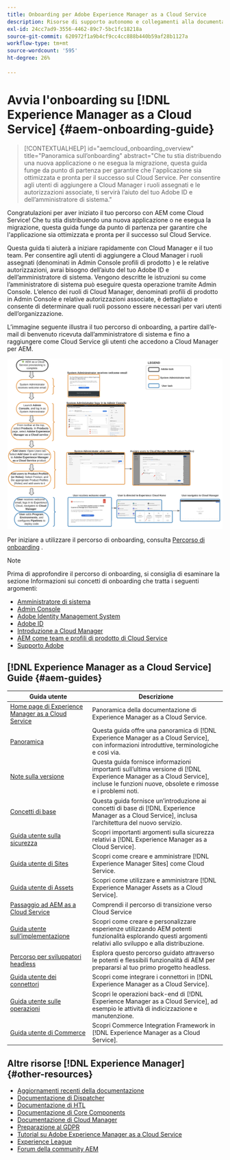 ```yaml
---
title: Onboarding per Adobe Experience Manager as a Cloud Service
description: Risorse di supporto autonomo e collegamenti alla documentazione per l’onboarding di Adobe Experience Manager as a Cloud Service
exl-id: 24cc7ad9-3556-4462-89c7-5bc1fc18218a
source-git-commit: 620972f1a9b4cf9cc4cc888b440b59af28b1127a
workflow-type: tm+mt
source-wordcount: '595'
ht-degree: 26%

---
```


# Avvia l&#39;onboarding su [!DNL Experience Manager as a Cloud Service] {#aem-onboarding-guide}

>[!CONTEXTUALHELP]
>id="aemcloud_onboarding_overview"
>title="Panoramica sull’onboarding"
>abstract="Che tu stia distribuendo una nuova applicazione o ne esegua la migrazione, questa guida funge da punto di partenza per garantire che l&#39;applicazione sia ottimizzata e pronta per il successo sul Cloud Service. Per consentire agli utenti di aggiungere a Cloud Manager i ruoli assegnati e le autorizzazioni associate, ti servirà l’aiuto del tuo Adobe ID e dell’amministratore di sistema."

Congratulazioni per aver iniziato il tuo percorso con AEM come Cloud Service! Che tu stia distribuendo una nuova applicazione o ne esegua la migrazione, questa guida funge da punto di partenza per garantire che l&#39;applicazione sia ottimizzata e pronta per il successo sul Cloud Service.

Questa guida ti aiuterà a iniziare rapidamente con Cloud Manager e il tuo team. Per consentire agli utenti di aggiungere a Cloud Manager i ruoli assegnati (denominati in Admin Console profili di prodotto ) e le relative autorizzazioni, avrai bisogno dell’aiuto del tuo Adobe ID e dell’amministratore di sistema. Vengono descritte le istruzioni su come l’amministratore di sistema può eseguire questa operazione tramite Admin Console. L’elenco dei ruoli di Cloud Manager, denominati profili di prodotto in Admin Console e relative autorizzazioni associate, è dettagliato e consente di determinare quali ruoli possono essere necessari per vari utenti dell’organizzazione.

L’immagine seguente illustra il tuo percorso di onboarding, a partire dall’e-mail di benvenuto ricevuta dall’amministratore di sistema e fino a raggiungere come Cloud Service gli utenti che accedono a Cloud Manager per AEM.

![](/help/onboarding/what-is-required/assets/cust-journey.png)

Per iniziare a utilizzare il percorso di onboarding, consulta [Percorso di onboarding](https://experienceleague.adobe.com/docs/experience-manager-cloud-service/journey-onboarding/home.html) .

>[!NOTE]
>Prima di approfondire il percorso di onboarding, si consiglia di esaminare la sezione Informazioni sui concetti di onboarding che tratta i seguenti argomenti:
>* [Amministratore di sistema](/help/onboarding/learn-concepts/system-administrator.md)
>* [Admin Console](/help/onboarding/learn-concepts/admin-console.md)
>* [Adobe Identity Management System](/help/onboarding/learn-concepts/ims.md)
>* [Adobe ID](/help/onboarding/learn-concepts/adobe-id.md)
>* [Introduzione a Cloud Manager](/help/onboarding/learn-concepts/cloud-manager-introduction.md)
>* [AEM come team e profili di prodotto di Cloud Service](/help/onboarding/learn-concepts/aem-cs-team-product-profiles.md)
>* [Supporto Adobe](/help/onboarding/learn-concepts/onboarding-help-resources.md)


## [!DNL Experience Manager as a Cloud Service] Guide {#aem-guides}

| Guida utente | Descrizione |
|---|---|
| [Home page di Experience Manager as a Cloud Service](/help/landing/home.md) | Panoramica della documentazione di Experience Manager as a Cloud Service. |
| [Panoramica](/help/overview/home.md) | Questa guida offre una panoramica di [!DNL Experience Manager as a Cloud Service], con informazioni introduttive, terminologiche e così via. |
| [Note sulla versione](/help/release-notes/home.md) | Questa guida fornisce informazioni importanti sull’ultima versione di [!DNL Experience Manager as a Cloud Service], incluse le funzioni nuove, obsolete e rimosse e i problemi noti. |
| [Concetti di base](/help/core-concepts/home.md) | Questa guida fornisce un’introduzione ai concetti di base di [!DNL Experience Manager as a Cloud Service], inclusa l’architettura del nuovo servizio. |
| [Guida utente sulla sicurezza](/help/security/home.md) | Scopri importanti argomenti sulla sicurezza relativi a [!DNL Experience Manager as a Cloud Service]. |
| [Guida utente di Sites](/help/sites-cloud/home.md) | Scopri come creare e amministrare [!DNL Experience Manager Sites] come Cloud Service. |
| [Guida utente di Assets](/help/assets/home.md) | Scopri come utilizzare e amministrare [!DNL Experience Manager Assets as a Cloud Service]. |
| [Passaggio ad AEM as a Cloud Service](/help/move-to-cloud-service/home.md) | Comprendi il percorso di transizione verso Cloud Service |
| [Guida utente sull’implementazione](/help/implementing/home.md) | Scopri come creare e personalizzare esperienze utilizzando AEM potenti funzionalità esplorando questi argomenti relativi allo sviluppo e alla distribuzione. |
| [Percorso per sviluppatori headless](/help/journey-headless/developer/overview.md) | Esplora questo percorso guidato attraverso le potenti e flessibili funzionalità di AEM per prepararsi al tuo primo progetto headless. |
| [Guida utente dei connettori](/help/connectors/home.md) | Scopri come integrare i connettori in [!DNL Experience Manager as a Cloud Service]. |
| [Guida utente sulle operazioni](/help/operations/home.md) | Scopri le operazioni back-end di [!DNL Experience Manager as a Cloud Service], ad esempio le attività di indicizzazione e manutenzione. |
| [Guida utente di Commerce](/help/commerce-cloud/home.md) | Scopri Commerce Integration Framework in [!DNL Experience Manager as a Cloud Service]. |

## Altre risorse [!DNL Experience Manager] {#other-resources}

* [Aggiornamenti recenti della documentazione](https://helpx.adobe.com/it/experience-manager/documentation-updates.html#AEMasaCloudService)
* [Documentazione di Dispatcher](/help/implementing/dispatcher/overview.md)
* [Documentazione di HTL](https://experienceleague.adobe.com/docs/experience-manager-htl/using/overview.html?lang=it)
* [Documentazione di Core Components](https://experienceleague.adobe.com/docs/experience-manager-core-components/using/introduction.html?lang=it)
* [Documentazione di Cloud Manager](https://experienceleague.adobe.com/docs/experience-manager-cloud-service/onboarding/getting-access/cloud-service-programs/first-time-login.html)
* [Preparazione al GDPR](/help/compliance/data-privacy-and-protection-readiness/aem-readiness.md)
* [Tutorial su Adobe Experience Manager as a Cloud Service](https://experienceleague.adobe.com/docs/experience-manager-learn/cloud-service/overview.html?lang=it)
* [Experience League](https://guided.adobe.com/?promoid=K42KVXHD&amp;mv=other#solutions/experience-manager)
* [Forum della community AEM](https://forums.adobe.com/community/experience-cloud/marketing-cloud/experience-manager)
